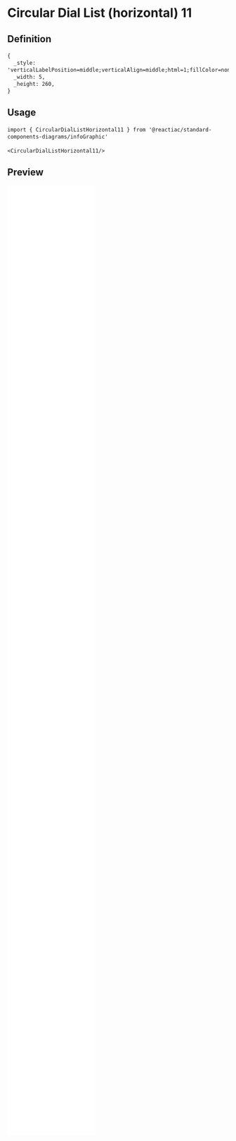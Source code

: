 # Circular Dial List (horizontal) 11

## Definition

```
{
  _style: 'verticalLabelPosition=middle;verticalAlign=middle;html=1;fillColor=none;strokeColor=none;fontSize=15;fontColor=#10739E;align=center;fontStyle=1;',
  _width: 5,
  _height: 260,
}
```

## Usage

```
import { CircularDialListHorizontal11 } from '@reactiac/standard-components-diagrams/infoGraphic'

<CircularDialListHorizontal11/>
```

## Preview

<img src="./circular-dial-list-horizontal-11.png" width="200"/>

